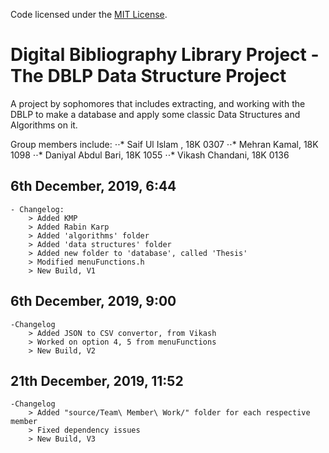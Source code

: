 Code licensed under the [MIT License](LICENSE.txt).
# Digital Bibliography Library Project - The DBLP Data Structure Project
A project by sophomores that includes extracting, and working with the DBLP to make a database and apply some classic Data Structures and Algorithms on it.

Group members include:
    ⋅⋅* Saif Ul Islam , 18K 0307
    ⋅⋅* Mehran Kamal, 18K 1098
    ⋅⋅* Daniyal Abdul Bari, 18K 1055
    ⋅⋅* Vikash Chandani, 18K 0136

## 6th December, 2019, 6:44
    - Changelog:
        > Added KMP
        > Added Rabin Karp
        > Added 'algorithms' folder
        > Added 'data structures' folder
        > Added new folder to 'database', called 'Thesis'
        > Modified menuFunctions.h
        > New Build, V1

## 6th December, 2019, 9:00
    -Changelog
        > Added JSON to CSV convertor, from Vikash
        > Worked on option 4, 5 from menuFunctions
        > New Build, V2

## 21th December, 2019, 11:52
    -Changelog
        > Added "source/Team\ Member\ Work/" folder for each respective member
        > Fixed dependency issues
        > New Build, V3
